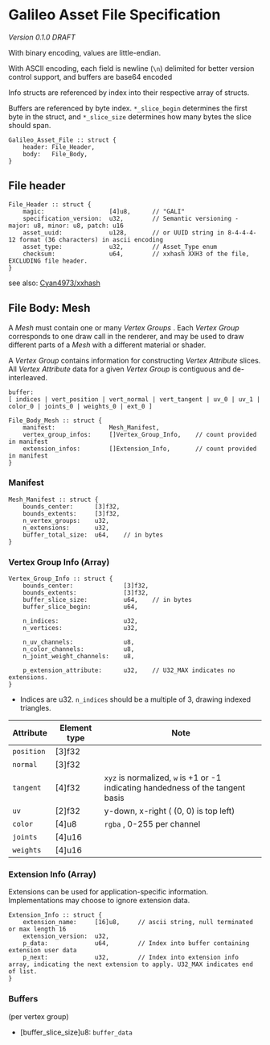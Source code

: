# Galileo Asset File Specification

_Version 0.1.0 DRAFT_ 

With binary encoding, values are little-endian.

With ASCII encoding, each field is newline (`\n`) delimited for better version control support, and buffers are base64 encoded 

Info structs are referenced by index into their respective array of structs.

Buffers are referenced by byte index. `*_slice_begin` determines the first byte in the struct, and `*_slice_size` determines how many bytes the slice should span.

```odin
Galileo_Asset_File :: struct {
    header: File_Header,
    body:   File_Body,
}
```

## File header

```odin
File_Header :: struct {
    magic:                  [4]u8,      // "GALI"
    specification_version:  u32,        // Semantic versioning - major: u8, minor: u8, patch: u16
    asset_uuid:             u128,       // or UUID string in 8-4-4-4-12 format (36 characters) in ascii encoding
    asset_type:             u32,        // Asset_Type enum
    checksum:               u64,        // xxhash XXH3 of the file, EXCLUDING file header.
}
```
see also: [Cyan4973/xxhash](https://github.com/Cyan4973/xxHash)

## File Body: Mesh

A _Mesh_ must contain one or many _Vertex Groups_ . Each _Vertex Group_ corresponds to one draw call in the renderer, and may be used to draw different parts of a _Mesh_ with a different material or shader.

A _Vertex Group_ contains information for constructing _Vertex Attribute_ slices. All _Vertex Attribute_ data for a given _Vertex Group_ is contiguous and de-interleaved.

```
buffer:
[ indices | vert_position | vert_normal | vert_tangent | uv_0 | uv_1 | color_0 | joints_0 | weights_0 | ext_0 ]
```

```odin
File_Body_Mesh :: struct {
    manifest:               Mesh_Manifest,
    vertex_group_infos:     []Vertex_Group_Info,    // count provided in manifest
    extension_infos:        []Extension_Info,       // count provided in manifest
}
```

### Manifest
```odin
Mesh_Manifest :: struct {
    bounds_center:      [3]f32,
    bounds_extents:     [3]f32,
    n_vertex_groups:    u32,
    n_extensions:       u32,
    buffer_total_size:  u64,    // in bytes
}
```
### Vertex Group Info (Array)

```odin
Vertex_Group_Info :: struct {
    bounds_center:              [3]f32,
    bounds_extents:             [3]f32,
    buffer_slice_size:          u64,    // in bytes
    buffer_slice_begin:         u64,

    n_indices:                  u32,
    n_vertices:                 u32,

    n_uv_channels:              u8,
    n_color_channels:           u8,
    n_joint_weight_channels:    u8,

    p_extension_attribute:      u32,    // U32_MAX indicates no extensions.
}
```

- Indices are u32. `n_indices` should be a multiple of 3, drawing indexed triangles.

| Attribute | Element type | Note |
| --- | --- | --- |
| `position` | \[3]f32 | |
| `normal` | \[3]f32 | | 
| `tangent` | \[4]f32 | `xyz` is normalized, `w` is +1 or -1 indicating handedness of the tangent basis |
| `uv` | \[2]f32 | y-down, x-right ( (0, 0) is top left) |
| `color` | \[4]u8 | `rgba` , 0-255 per channel |
| `joints` | \[4]u16 | |
| `weights` | \[4]u16 | |

### Extension Info (Array)

Extensions can be used for application-specific information. Implementations may choose to ignore extension data.

```odin
Extension_Info :: struct {
    extension_name:     [16]u8,     // ascii string, null terminated or max length 16
    extension_version:  u32,
    p_data:             u64,        // Index into buffer containing extension user data
    p_next:             u32,        // Index into extension info array, indicating the next extension to apply. U32_MAX indicates end of list.
}
```
### Buffers

(per vertex group)
- \[buffer\_slice\_size]u8: `buffer_data`

